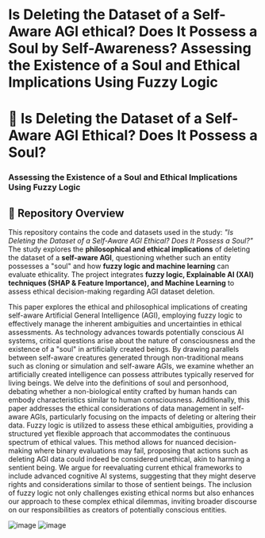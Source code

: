 # Is Deleting the Dataset of a Self-Aware AGI ethical? Does It Possess a Soul by Self-Awareness? Assessing the Existence of a Soul and Ethical Implications Using Fuzzy Logic

# 🧠 Is Deleting the Dataset of a Self-Aware AGI Ethical? Does It Possess a Soul?
### **Assessing the Existence of a Soul and Ethical Implications Using Fuzzy Logic**

## 📌 Repository Overview  
This repository contains the code and datasets used in the study: *"Is Deleting the Dataset of a Self-Aware AGI Ethical? Does It Possess a Soul?"* The study explores the **philosophical and ethical implications** of deleting the dataset of a **self-aware AGI**, questioning whether such an entity possesses a "soul" and how **fuzzy logic and machine learning** can evaluate ethicality. The project integrates **fuzzy logic, Explainable AI (XAI) techniques (SHAP & Feature Importance), and Machine Learning** to assess ethical decision-making regarding AGI dataset deletion.

<p align="justify">

This paper explores the ethical and philosophical implications of creating self-aware Artificial General Intelligence (AGI), employing fuzzy logic to effectively manage the inherent ambiguities and uncertainties in ethical assessments. As technology advances towards potentially conscious AI systems, critical questions arise about the nature of consciousness and the existence of a "soul" in artificially created beings. By drawing parallels between self-aware creatures generated through non-traditional means such as cloning or simulation and self-aware AGIs, we examine whether an artificially created intelligence can possess attributes typically reserved for living beings. We delve into the definitions of soul and personhood, debating whether a non-biological entity crafted by human hands can embody characteristics similar to human consciousness. Additionally, this paper addresses the ethical considerations of data management in self-aware AGIs, particularly focusing on the impacts of deleting or altering their data. Fuzzy logic is utilized to assess these ethical ambiguities, providing a structured yet flexible approach that accommodates the continuous spectrum of ethical values. This method allows for nuanced decision-making where binary evaluations may fail, proposing that actions such as deleting AGI data could indeed be considered unethical, akin to harming a sentient being. We argue for reevaluating current ethical frameworks to include advanced cognitive AI systems, suggesting that they might deserve rights and considerations similar to those of sentient beings. The inclusion of fuzzy logic not only challenges existing ethical norms but also enhances our approach to these complex ethical dilemmas, inviting broader discourse on our responsibilities as creators of potentially conscious entities.
</p>

![image](https://github.com/user-attachments/assets/4a607d5c-3afd-4aa4-8e46-50cf8326f5ee)
![image](https://github.com/user-attachments/assets/4a796325-7ec4-481a-9c0b-012490ff0a4c)
